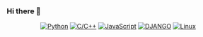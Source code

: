 ### Hi there 👋


<div align="center">

   

[![Python](https://img.shields.io/badge/Python-black.svg??style=for-the-badge&logo=python)](https://www.python.org/)
[![C/C++](https://img.shields.io/badge/C/C++-black.svg??style=for-the-badge&logo=c)](https://www.learncpp.com/)
[![JavaScript](https://img.shields.io/badge/JavaScript-black.svg??style=for-the-badge&logo=javascript)](https://www.javascript.com/)
[![DJANGO](https://img.shields.io/badge/DJANGO-black.svg??style=for-the-badge&logo=DJANGO)](www.djangoproject.com)
[![Linux](https://img.shields.io/badge/Linux-black.svg??style=for-the-badge&logo=linux)]()


</div>

<!--
**PBSH56/PBSH56** is a ✨ _special_ ✨ repository because its `README.md` (this file) appears on your GitHub profile.

Here are some ideas to get you started:

- 🔭 I’m currently working on ...
- 🌱 I’m currently learning ...
- 👯 I’m looking to collaborate on ...
- 🤔 I’m looking for help with ...
- 💬 Ask me about ...
- 📫 How to reach me: ...
- 😄 Pronouns: ...
- ⚡ Fun fact: ...
-->
